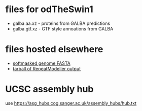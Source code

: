 # files for odTheSwin1
* galba.aa.xz - proteins from GALBA predictions
* galba.gtf.xz - GTF style annoations from GALBA

# files hosted elsewhere
* [softmasked genome FASTA](https://asg_hubs.cog.sanger.ac.uk/odTheSwin1/odTheSwin1.fa.masked)
* [tarball of RepeatModeller output](https://asg_hubs.cog.sanger.ac.uk/odTheSwin1/odTheSwin1.tar.xz)

# UCSC assembly hub
use https://asg_hubs.cog.sanger.ac.uk/assembly_hubs/hub.txt

